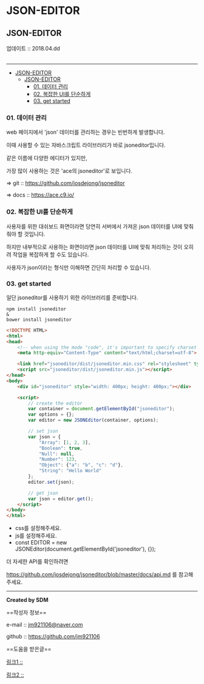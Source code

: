 # JSON-EDITOR
## JSON-EDITOR
<div class="pull-right">  업데이트 :: 2018.04.dd </div><br>

---

<!-- @import "[TOC]" {cmd="toc" depthFrom=1 depthTo=6 orderedList=false} -->
<!-- code_chunk_output -->

* [JSON-EDITOR](#json-editor)
	* [JSON-EDITOR](#json-editor-1)
		* [01. 데이터 관리](#01-데이터-관리)
		* [02. 복잡한 UI를 단순하게](#02-복잡한-ui를-단순하게)
		* [03. get started](#03-get-started)

<!-- /code_chunk_output -->



### 01. 데이터 관리

web 페이지에서 'json' 데이터를 관리하는 경우는 빈번하게 발생합니다.

이때 사용할 수 있는 자바스크립트 라이브러리가 바로 jsoneditor입니다.

같은 이름에 다양한 에디터가 있지만,

가장 많이 사용하는 것은 'ace의 jsoneditor'로 보입니다.

=> git :: https://github.com/josdejong/jsoneditor

=> docs :: https://ace.c9.io/

### 02. 복잡한 UI를 단순하게

사용자를 위한 대쉬보드 화면이라면 당연히 서버에서 가져온 json 데이터를 UI에 맞춰줘야 할 것입니다.

하지만 내부적으로 사용하는 화면이라면 json 데이터를 UI에 맞춰 처리하는 것이 오히려 작업을 복잡하게 할 수도 있습니다.

사용자가 json이라는 형식만 이해하면 간단히 처리할 수 있습니다.

### 03. get started

일단 jsoneditor를 사용하기 위한 라이브러리를 준비합니다.

```
npm install jsoneditor
&
bower install jsoneditor
```

```html
<!DOCTYPE HTML>
<html>
<head>
    <!-- when using the mode "code", it's important to specify charset utf-8 -->
    <meta http-equiv="Content-Type" content="text/html;charset=utf-8">

    <link href="jsoneditor/dist/jsoneditor.min.css" rel="stylesheet" type="text/css">
    <script src="jsoneditor/dist/jsoneditor.min.js"></script>
</head>
<body>
    <div id="jsoneditor" style="width: 400px; height: 400px;"></div>

    <script>
        // create the editor
        var container = document.getElementById("jsoneditor");
        var options = {};
        var editor = new JSONEditor(container, options);

        // set json
        var json = {
            "Array": [1, 2, 3],
            "Boolean": true,
            "Null": null,
            "Number": 123,
            "Object": {"a": "b", "c": "d"},
            "String": "Hello World"
        };
        editor.set(json);

        // get json
        var json = editor.get();
    </script>
</body>
</html>
```

- css를 설정해주세요.
- js를 설정해주세요.
- const EDITOR = new JSONEditor(document.getElementById('jsoneditor'), {});

더 자세한 API를 확인하려면

https://github.com/josdejong/jsoneditor/blob/master/docs/api.md 를 참고해주세요.

---

**Created by SDM**

==작성자 정보==

e-mail :: jm921106@naver.com

github :: https://github.com/jm921106

==도움을 받은글==

[링크1 :: ]()

[링크2 :: ]()
